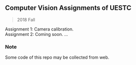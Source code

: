 ## Computer Vision Assignments of UESTC
> 2018 Fall

Assignment 1: Camera calibration.    
Assignment 2: Coming soon.
...

### Note
Some code of this repo may be collected from web.